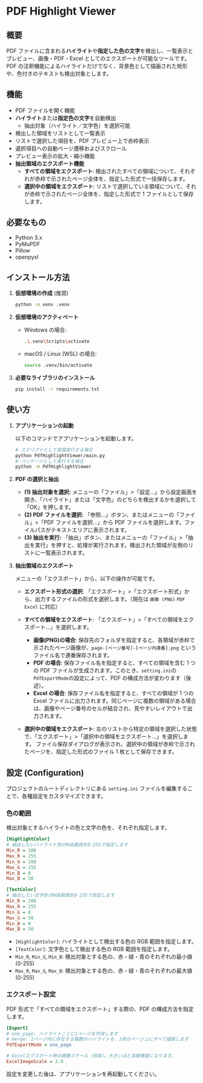 # PDF Highlight Viewer

## 概要

PDF ファイルに含まれる**ハイライト**や**指定した色の文字**を検出し、一覧表示とプレビュー、画像・PDF・Excel としてのエクスポートが可能なツールです。
PDF の注釈機能によるハイライトだけでなく、背景色として描画された矩形や、色付きのテキストも検出対象とします。

## 機能

- PDF ファイルを開く機能
- **ハイライト**または**指定色の文字**を自動検出
  - 抽出対象（ハイライト／文字色）を選択可能
- 検出した領域をリストとして一覧表示
- リストで選択した項目を、PDF プレビュー上で赤枠表示
- 選択項目への自動ページ遷移およびスクロール
- プレビュー表示の拡大・縮小機能
- **抽出領域のエクスポート機能**
  - **すべての領域をエクスポート**: 検出されたすべての領域について、それぞれが赤枠で示されたページ全体を、指定した形式で一括保存します。
  - **選択中の領域をエクスポート**: リストで選択している領域について、それが赤枠で示されたページ全体を、指定した形式で 1 ファイルとして保存します。

## 必要なもの

- Python 3.x
- PyMuPDF
- Pillow
- openpyxl

## インストール方法

1. **仮想環境の作成** (推奨)

   ```bash
   python -m venv .venv
   ```

2. **仮想環境のアクティベート**

   - Windows の場合:

     ```bash
     .\.venv\Scripts\activate
     ```

   - macOS / Linux (WSL) の場合:

     ```bash
     source .venv/bin/activate
     ```

3. **必要なライブラリのインストール**

   ```bash
   pip install -r requirements.txt
   ```

## 使い方

1. **アプリケーションの起動**

   以下のコマンドでアプリケーションを起動します。

   ```bash
   # スクリプトとして直接実行する場合
   python PdfHighlightViewer/main.py
   # パッケージとして実行する場合
   python -m PdfHighlightViewer
   ```

2. **PDF の選択と抽出**

   - **(1) 抽出対象を選択:** メニューの「ファイル」>「設定...」から設定画面を開き、「ハイライト」または「文字色」のどちらを検出するかを選択して「OK」を押します。
   - **(2) PDF ファイルを選択:** 「参照...」ボタン、またはメニューの「ファイル」>「PDF ファイルを選択...」から PDF ファイルを選択します。ファイルパスがテキストエリアに表示されます。
   - **(3) 抽出を実行:** 「抽出」ボタン、またはメニューの「ファイル」>「抽出を実行」を押すと、処理が実行されます。検出された領域が左側のリストに一覧表示されます。

3. **抽出領域のエクスポート**

   メニューの「エクスポート」から、以下の操作が可能です。

   - **エクスポート形式の選択**:
     「エクスポート」>「エクスポート形式」から、出力するファイルの形式を選択します。（現在は `画像 (PNG)` `PDF` `Excel` に対応）

   - **すべての領域をエクスポート**:
     「エクスポート」>「すべての領域をエクスポート...」を選択します。

     - **画像(PNG)の場合**: 保存先のフォルダを指定すると、各領域が赤枠で示されたページ画像が、`page-[ページ番号]-[ページ内連番].png` というファイル名で連番保存されます。
     - **PDF の場合**: 保存ファイル名を指定すると、すべての領域を含む 1 つの PDF ファイルが生成されます。このとき、`setting.ini`の`PdfExportMode`の設定によって、PDF の構成方法が変わります（後述）。
     - **Excel の場合**: 保存ファイル名を指定すると、すべての領域が 1 つの Excel ファイルに出力されます。同じページに複数の領域がある場合は、画像やページ番号のセルが結合され、見やすいレイアウトで出力されます。

   - **選択中の領域をエクスポート**:
     左のリストから特定の領域を選択した状態で、「エクスポート」>「選択中の領域をエクスポート...」を選択します。
     ファイル保存ダイアログが表示され、選択中の領域が赤枠で示されたページを、指定した形式のファイル 1 枚として保存できます。

## 設定 (Configuration)

プロジェクトのルートディレクトリにある `setting.ini` ファイルを編集することで、各種設定をカスタマイズできます。

### 色の範囲

検出対象とするハイライトの色と文字の色を、それぞれ指定します。

```ini
[HighlightColor]
# 抽出したいハイライト色のRGB範囲を0-255で指定します
Min_R = 200
Max_R = 255
Min_G = 200
Max_G = 255
Min_B = 0
Max_B = 50

[TextColor]
# 抽出したい文字色のRGB範囲を0-255で指定します
Min_R = 200
Max_R = 255
Min_G = 0
Max_G = 50
Min_B = 0
Max_B = 50
```

- `[HighlightColor]`: ハイライトとして検出する色の RGB 範囲を指定します。
- `[TextColor]`: 文字色として検出する色の RGB 範囲を指定します。
- `Min_R`, `Min_G`, `Min_B`: 検出対象とする色の、赤・緑・青のそれぞれの最小値 (0-255)
- `Max_R`, `Max_G`, `Max_B`: 検出対象とする色の、赤・緑・青のそれぞれの最大値 (0-255)

### エクスポート設定

PDF 形式で「すべての領域をエクスポート」する際の、PDF の構成方法を指定します。

```ini
[Export]
# one_page: ハイライトごとに1ページを作成します
# merge: 1ページ内に存在する複数のハイライトを、1枚のページ上にすべて描画します
PdfExportMode = one_page

# Excelエクスポート時の画像スケール（倍率）。大きいほど高解像度になります。
ExcelImageScale = 2.0
```

設定を変更した後は、アプリケーションを再起動してください。
